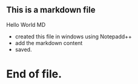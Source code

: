 ## This is a markdown file
Hello World MD

* created this file in windows using Notepadd++
* add the markdown content
* saved.


# End of file.
